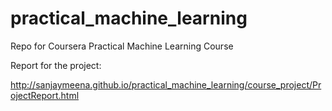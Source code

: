 # practical_machine_learning
Repo for Coursera Practical Machine Learning Course


Report for the project: 

http://sanjaymeena.github.io/practical_machine_learning/course_project/ProjectReport.html
